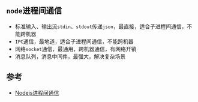 ## `node`进程间通信
* 标准输入、输出流`stdin`、`stdout`传递`json`，最直接，适合子进程间通信，不能跨机器
* `IPC`通信，最地道，适合子进程间通信，不能跨机器
* 网络`socket`通信，最通用，跨机器通信，有网络开销
* 消息队列，消息中间件，最强大，解决复杂场景

## 参考
* [Nodejs进程间通信](https://cloud.tencent.com/developer/article/1444616)
